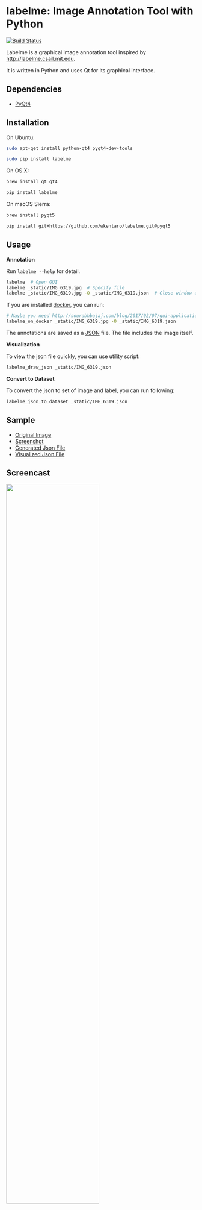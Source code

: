 labelme: Image Annotation Tool with Python
==========================================

[![Build Status](https://travis-ci.org/wkentaro/labelme.svg?branch=master)](https://travis-ci.org/wkentaro/labelme)


Labelme is a graphical image annotation tool inspired by <http://labelme.csail.mit.edu>.

It is written in Python and uses Qt for its graphical interface.


Dependencies
------------

- [PyQt4](http://www.riverbankcomputing.co.uk/software/pyqt/intro)


Installation
------------

On Ubuntu:

```bash
sudo apt-get install python-qt4 pyqt4-dev-tools

sudo pip install labelme
```

On OS X:

```bash
brew install qt qt4

pip install labelme
```

On macOS Sierra:

```bash
brew install pyqt5

pip install git+https://github.com/wkentaro/labelme.git@pyqt5
```


Usage
-----

**Annotation**

Run `labelme --help` for detail.

```bash
labelme  # Open GUI
labelme _static/IMG_6319.jpg  # Specify file
labelme _static/IMG_6319.jpg -O _static/IMG_6319.json  # Close window after the save
```

If you are installed [docker](https://www.docker.com), you can run:

```bash
# Maybe you need http://sourabhbajaj.com/blog/2017/02/07/gui-applications-docker-mac/ on macOS
labelme_on_docker _static/IMG_6319.jpg -O _static/IMG_6319.json
```

The annotations are saved as a [JSON](http://www.json.org/) file. The
file includes the image itself.

**Visualization**

To view the json file quickly, you can use utility script:

```bash
labelme_draw_json _static/IMG_6319.json
```

**Convert to Dataset**

To convert the json to set of image and label, you can run following:


```bash
labelme_json_to_dataset _static/IMG_6319.json
```


Sample
------

- [Original Image](https://github.com/wkentaro/labelme/blob/master/_static/IMG_6319.jpg)
- [Screenshot](https://github.com/wkentaro/labelme/blob/master/_static/IMG_6319_screenshot.png)
- [Generated Json File](https://github.com/wkentaro/labelme/blob/master/_static/IMG_6319.json)
- [Visualized Json File](https://github.com/wkentaro/labelme/blob/master/_static/IMG_6319_draw_json.png)


Screencast
----------

<img src="https://github.com/wkentaro/labelme/raw/master/_static/screencast.gif" width="70%"/>
